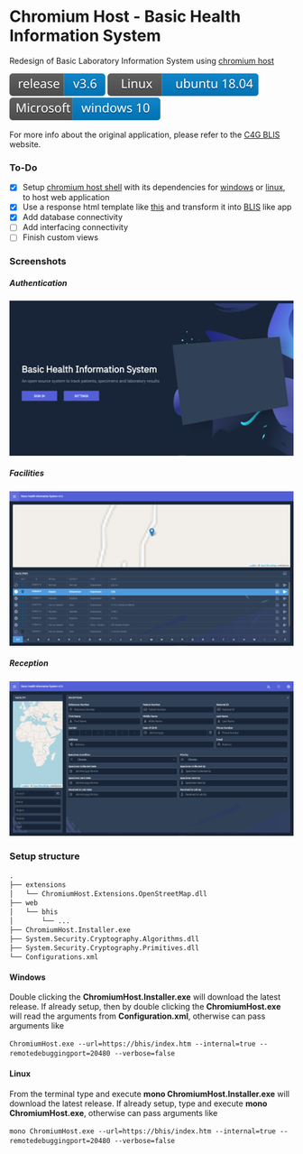 # Chromium Host - Basic Health Information System
Redesign of Basic Laboratory Information System using [chromium host](https://github.com/kagaconnect/chromium_host)

![](https://github.com/kagaconnect/chromium_host_web_bhis/blob/master/assets/svgs/release.svg) ![](https://github.com/kagaconnect/chromium_host_web_bhis/blob/master/assets/svgs/linux.svg) ![](https://github.com/kagaconnect/chromium_host_web_bhis/blob/master/assets/svgs/windows.svg)

For more info about the original application, please refer to the [C4G BLIS](http://blis.cc.gatech.edu/index.php) website.

### To-Do
- [x] Setup [chromium host shell](https://github.com/kagaconnect/chromium_host/releases/latest/download/chromium_host_78.0.3904.108_x64.zip) with its dependencies for [windows](https://github.com/kagaconnect/chromium_host/releases/latest/download/cef_binary_78.0.3904.108_windows64.zip) or [linux](https://github.com/kagaconnect/chromium_host/releases/latest/download/cef_binary_78.0.3904.108_linux64.zip), to host web application
- [x] Use a response html template like [this](https://cruip.com/switch) and transform it into [BLIS](https://github.com/kagaconnect/chromium_host_web_bhis/archive/3.6.zip) like app
- [x] Add database connectivity
- [ ] Add interfacing connectivity
- [ ] Finish custom views

### Screenshots
##### Authentication
![](https://github.com/kagaconnect/chromium_host_web_bhis/blob/master/assets/images/landing.jpg)

##### Facilities 
![](https://github.com/kagaconnect/chromium_host_web_bhis/blob/master/assets/images/facilities.jpg)

##### Reception
![](https://github.com/kagaconnect/chromium_host_web_bhis/blob/master/assets/images/reception.jpg)

### Setup structure
    .
    ├── extensions
    │   └── ChromiumHost.Extensions.OpenStreetMap.dll
    ├── web
    │   └── bhis
    │       └── ...
    ├── ChromiumHost.Installer.exe
    ├── System.Security.Cryptography.Algorithms.dll
    ├── System.Security.Cryptography.Primitives.dll
    └── Configurations.xml

#### Windows
Double clicking the **ChromiumHost.Installer.exe** will download the latest release. If already setup, then by double clicking the **ChromiumHost.exe** will read the arguments from **Configuration.xml**, otherwise can pass arguments like

`ChromiumHost.exe --url=https://bhis/index.htm --internal=true --remotedebuggingport=20480 --verbose=false`

#### Linux
From the terminal type and execute **mono ChromiumHost.Installer.exe** will download the latest release. If already setup, type and execute **mono ChromiumHost.exe**, otherwise can pass arguments like

`mono ChromiumHost.exe --url=https://bhis/index.htm --internal=true --remotedebuggingport=20480 --verbose=false`
